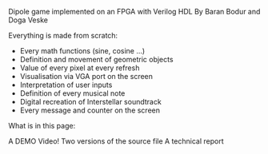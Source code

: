Dipole game implemented on an FPGA with Verilog HDL
By Baran Bodur and Doga Veske

Everything is made from scratch:
- Every math functions (sine, cosine ...)
- Definition and movement of geometric objects
- Value of every pixel at every refresh
- Visualisation via VGA port on the screen
- Interpretation of user inputs
- Definition of every musical note
- Digital recreation of Interstellar soundtrack 
- Every message and counter on the screen

What is in this page:

A DEMO Video! 
Two versions of the source file
A technical report
